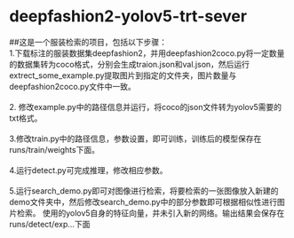 # deepfashion2-yolov5-trt-sever
##这是一个服装检索的项目，包括以下步骤：<br>
1.下载标注的服装数据集deepfashion2，并用deepfashion2coco.py将一定数量的数据集转为coco格式，分别会生成traion.json和val.json，然后运行extrect_some_example.py提取图片到指定的文件夹，图片数量与deepfashion2coco.py文件中一致。<br>
<br>2. 修改example.py中的路径信息并运行，将coco的json文件转为yolov5需要的txt格式。<br>
<br>3.修改train.py中的路径信息，参数设置，即可训练，训练后的模型保存在runs/train/weights下面。<br>
<br>4.运行detect.py可完成推理，修改相应参数。<br>
<br>5.运行search_demo.py即可对图像进行检索，将要检索的一张图像放入新建的demo文件夹中，然后修改search_demo.py中的部分参数即可根据相似性进行图片检索。
使用的yolov5自身的特征向量，并未引入新的网络。输出结果会保存在runs/detect/exp...下面<br>



